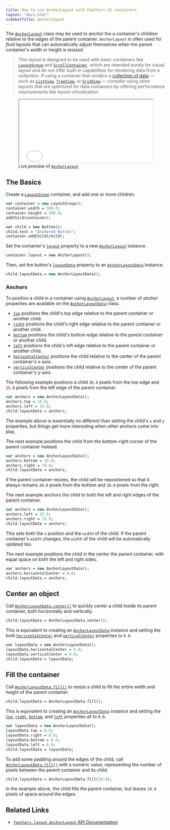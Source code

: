 ```yaml
---
title: How to use AnchorLayout with Feathers UI containers
layout: "docs.html"
sidebarTitle: AnchorLayout
---
```


The [`AnchorLayout`](https://api.feathersui.com/current/feathers/layout/AnchorLayout.html) class may be used to _anchor_ the a container's children relative to the edges of the parent container. `AnchorLayout` is often used for _fluid_ layouts that can automatically adjust themselves when the parent container's width or height is resized.

> This layout is designed to be used with basic containers like [`LayoutGroup`](./layout-group.md) and [`ScrollContainer`](./scroll-container.md), which are intended purely for visual layout and do not offer built-in capabilities for rendering data from a collection. If using a container that renders a [collection of data](./data-collections.md) — such as [`ListView`](./list-view.md), [`TreeView`](./tree-view.md), or [`GridView`](./grid-view.md) — consider using other layouts that are optimized for data containers by offering performance improvements like layout virtualization.

<figure>
<iframe src="/learn/haxe-openfl/samples/anchor-layout.html" width="100%" height="200"></iframe>
<figcaption>Live preview of <a href="https://api.feathersui.com/current/feathers/layout/FlowRowsLayout.html"><code>AnchorLayout</code></a></figcaption>
</figure>

## The Basics

Create a [`LayoutGroup`](./layout-group.md) container, and add one or more children.

```haxe
var container = new LayoutGroup();
container.width = 300.0;
container.height = 300.0;
addChild(container);

var child = new Button();
child.text = "Anchored Button";
container.addChild(child);
```

Set the container's [`layout`](https://api.feathersui.com/current/feathers/layout/feathers/controls/LayoutGroup.html#layout) property to a new [`AnchorLayout`](https://api.feathersui.com/current/feathers/layout/AnchorLayout.html) instance.

```haxe
container.layout = new AnchorLayout();
```

Then, set the button's [`layoutData`](https://api.feathersui.com/current/feathers/core/ILayoutDisplayObject.html#layoutData) property to an [`AnchorLayoutData`](https://api.feathersui.com/current/feathers/layout/AnchorLayoutData.html) instance.

```haxe
child.layoutData = new AnchorLayoutData();
```

### Anchors

To position a child in a container using [`AnchorLayout`](https://api.feathersui.com/current/feathers/layout/AnchorLayout.html), a number of _anchor_ properties are available on the [`AnchorLayoutData`](https://api.feathersui.com/current/feathers/layout/AnchorLayoutData.html) class.

- [`top`](https://api.feathersui.com/current/feathers/layout/feathers/layout/AnchorLayoutData.html#top) positions the child's top edge relative to the parent container or another child.
- [`right`](https://api.feathersui.com/current/feathers/layout/feathers/layout/AnchorLayoutData.html#right) positions the child's right edge relative to the parent container or another child.
- [`bottom`](https://api.feathersui.com/current/feathers/layout/feathers/layout/AnchorLayoutData.html#bottom) positions the child's bottom edge relative to the parent container or another child.
- [`left`](https://api.feathersui.com/current/feathers/layout/feathers/layout/AnchorLayoutData.html#left) positions the child's left edge relative to the parent container or another child.
- [`horizontalCenter`](https://api.feathersui.com/current/feathers/layout/feathers/layout/AnchorLayoutData.html#horizontalCenter) positions the child relative to the center of the parent container's x-axis.
- [`verticalCenter`](https://api.feathersui.com/current/feathers/layout/feathers/layout/AnchorLayoutData.html#verticalCenter) positions the child relative to the center of the parent container's y-axis.

The following example positions a child `10.0` pixels from the top edge and `15.0` pixels from the left edge of the parent container.

```haxe
var anchors = new AnchorLayoutData();
anchors.top = 10.0;
anchors.left = 15.0;
child.layoutData = anchors;
```

The example above is essentially no different than setting the child's `x` and `y` properties, but things get more interesting when other anchors come into play.

The next example positions the child from the bottom-right corner of the parent container instead.

```haxe
var anchors = new AnchorLayoutData();
anchors.bottom = 20.0;
anchors.right = 10.0;
child.layoutData = anchors;
```

If the parent container resizes, the child will be repositioned so that it always remains `20.0` pixels from the bottom and `10.0` pixels from the right.

The next example anchors the child to both the left and right edges of the parent container.

```haxe
var anchors = new AnchorLayoutData();
anchors.left = 15.0;
anchors.right = 15.0;
child.layoutData = anchors;
```

This sets both the `x` position and the `width` of the child. If the parent container's `width` changes, the `width` of the child will be automatically updated too.

The next example positions the child in the center the parent container, with equal space on both the left and right sides.

```haxe
var anchors = new AnchorLayoutData();
anchors.horizontalCenter = 0.0;
child.layoutData = anchors;
```

## Center an object

Call [`AnchorLayoutData.center()`](https://api.feathersui.com/current/feathers/layout/AnchorLayoutData.html#center) to quickly center a child inside its parent container, both horizontally and vertically.

```haxe
child.layoutData = AnchorLayoutData.center();
```

This is equivalent to creating an [`AnchorLayoutData`](https://api.feathersui.com/current/feathers/layout/AnchorLayoutData.html) instance and setting the both [`horizontalCenter`](https://api.feathersui.com/current/feathers/layout/AnchorLayoutData.html#horizontalCenter) and [`verticalCenter`](https://api.feathersui.com/current/feathers/layout/AnchorLayoutData.html#verticalCenter) properties to `0.0`.

```haxe
var layoutData = new AnchorLayoutData();
layoutData.horizontalCenter = 0.0;
layoutData.verticalCenter = 0.0;
child.layoutData = layoutData;
```

## Fill the container

Call [`AnchorLayoutData.fill()`](https://api.feathersui.com/current/feathers/layout/AnchorLayoutData.html#fill) to resize a child to fill the entire width and height of the parent container.

```haxe
child.layoutData = AnchorLayoutData.fill();
```

This is equivalent to creating an [`AnchorLayoutData`](https://api.feathersui.com/current/feathers/layout/AnchorLayoutData.html) instance and setting the [`top`](https://api.feathersui.com/current/feathers/layout/AnchorLayoutData.html#top), [`right`](https://api.feathersui.com/current/feathers/layout/AnchorLayoutData.html#right), [`bottom`](https://api.feathersui.com/current/feathers/layout/AnchorLayoutData.html#bottom), and [`left`](https://api.feathersui.com/current/feathers/layout/AnchorLayoutData.html#left) properties all to `0.0`.

```haxe
var layoutData = new AnchorLayoutData();
layoutData.top = 0.0;
layoutData.right = 0.0;
layoutData.bottom = 0.0;
layoutData.left = 0.0;
child.layoutData = layoutData;
```

To add some padding around the edges of the child, call [`AnchorLayoutData.fill()`](https://api.feathersui.com/current/feathers/layout/AnchorLayoutData.html#fill) with a numeric value, representing the number of pixels between the parent container and its child.

```haxe
child.layoutData = AnchorLayoutData.fill(10.0);
```

In the example above, the child fills the parent container, but leaves `10.0` pixels of space around the edges.

## Related Links

- [`feathers.layout.AnchorLayout` API Documentation](https://api.feathersui.com/current/feathers/layout/AnchorLayout.html)
